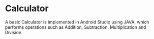 # Calculator
A basic Calculator is implemented in Android Studio using JAVA, which performs operations such as Addition, Subtraction, Multiplication and Division.

